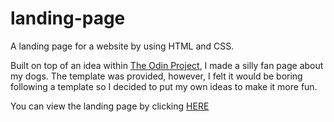# landing-page
A landing page for a website by using HTML and CSS. 

Built on top of an idea within <a href="https://www.theodinproject.com/">The Odin Project</a>, I made a silly fan page about my dogs. The template was provided, however, I felt it would be boring following a template so I decided to put my own ideas to make it more fun. 

You can view the landing page by clicking [HERE](https://kellyhubs.github.io/landing-page/)


